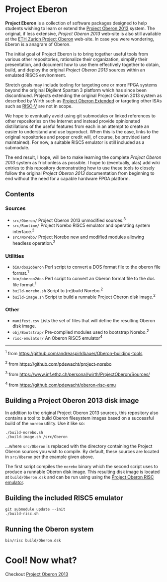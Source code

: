 # Project Eberon

**Project Eberon** is a collection of software packages designed to help students wishing to learn or extend the [Project Oberon 2013](http://www.projectoberon.com) system. The original, if less extensive, _Project Oberon 2013_ web-site is also still available at the [ETH Zurich Project Oberon](https://people.inf.ethz.ch/wirth/ProjectOberon/index.html) web-site. In case you were wondering, Eberon is a anagram of Oberon.

The initial goal of Project Eberon is to bring together useful tools from various other repositories, rationalize their organization, simplify their presentation, and document how to use them effectively together to obtain, build, and deploy the original _Project Oberon 2013_ sources within an emulated RISC5 environment. 

Stretch goals may include tooling for targeting one or more FPGA systems beyond the original Digilent Spartan 3 platform which has since been discontinued. Projects extending the original Project Oberon 2013 system as described by Wirth such as [Project Oberon Extended](https://github.com/andreaspirklbauer/Oberon-extended) or targeting other ISAs such as [RISC-V](https://github.com/solbjorg/oberon-riscv) are not in scope. 

We hope to eventually avoid using git submodules or linked references to other repositories on the Internet and instead provide opinionated distillations of the useful features from each in an attempt to create an easier to understand and use byproduct. When this is the case, links to the original repositories and proper credit will, of course, be provided (and maintained). For now, a suitable RISC5 emulator is still included as a submodule.

The end result, I hope, will be to make learning the complete _Project Oberon 2013_ system as frictionless as possible. I hope to (eventually, alas) add wiki entries to this repository demonstrating how to use these tools to closely follow the original _Project Oberon 2013_ documentation from beginning to end without the need for a capable hardware FPGA platform. 

## Contents

### Sources

* `src/Oberon/`      Project Oberon 2013 unmodified sources.<sup>3</sup>
* `src/Runtime/`     Project Norebo RISC5 emulator and operating system interface.<sup>2</sup>
* `src/Norebo/`      Project Norebo new and modified modules allowing headless operation.<sup>2</sup>

### Utilities

* `bin/dos2oberon`   Perl script to convert a DOS format file to the oberon file format.<sup>1</sup>
* `bin/oberon2dos`   Perl script to convert an Oberon format file to the dos file format.<sup>1</sup>
* `build-norebo.sh`  Script to (re)build Norebo.<sup>2</sup>
* `build-image.sh`   Script to build a runnable Project Oberon disk image.<sup>2</sup>

### Other

* `manifest.csv`     Lists the set of files that will define the resulting Oberon disk image. 
* `obj/Bootstrap/`   Pre-compiled modules used to bootstrap Norebo.<sup>2</sup>
* `risc-emulator/`   An Oberon RISC5 emulator<sup>4</sup>
---

<sup>1</sup> from https://github.com/andreaspirklbauer/Oberon-building-tools

<sup>2</sup> from https://github.com/pdewacht/project-norebo

<sup>3</sup> from https://www.inf.ethz.ch/personal/wirth/ProjectOberon/Sources/

<sup>4</sup> from https://github.com/pdewacht/oberon-risc-emu

## Building a Project Oberon 2013 disk image

In addition to the original Project Oberon 2013 sources, this repository also contains a tool to build Oberon filesystem images based on a successful build of the `norebo` utility.  Use it like so:

    ./build-norebo.sh
    ./build-image.sh /src/Oberon

...where `src/Oberon` is replaced with the directory containing the Project Oberon sources you wish to compile. By default, these sources are located in `src/Oberon` per the example given above.

The first script compiles the `norebo` binary which the second script uses to produce a runnable Oberon disk image. This resulting disk image is located at `build/Oberon.dsk` and can be run using using the [Project Oberon RISC emulator](https://github.com/pdewacht/oberon-risc-emu).

## Building the included RISC5 emulator

    git submodule update --init
    ./build-risc.sh

## Running the Oberon system

    bin/risc build/Oberon.dsk

# Cool! Now what?

Checkout [Project Oberon 2013](http://www.projectoberon.com) 

